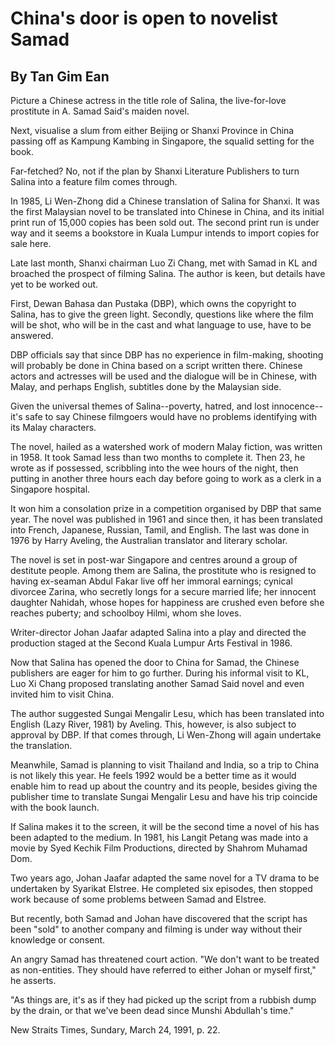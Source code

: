 # China's door is open to novelist Samad


## By Tan Gim Ean

Picture a Chinese actress in the title role of Salina, the live-for-love prostitute in A. Samad Said's maiden novel.

Next, visualise a slum from either Beijing or Shanxi Province in China passing off as Kampung Kambing in Singapore, the squalid setting for the book.

Far-fetched? No, not if the plan by Shanxi Literature Publishers to turn Salina into a feature film comes through.

In 1985, Li Wen-Zhong did a Chinese translation of Salina for Shanxi. It was the first Malaysian novel to be translated into Chinese in China, and its initial print run of 15,000 copies has been sold out. The second print run is under way and it seems a bookstore in Kuala Lumpur intends to import copies for sale here.

Late last month, Shanxi chairman Luo Zi Chang, met with Samad in KL and broached the prospect of filming Salina. The author is keen, but details have yet to be worked out.

First, Dewan Bahasa dan Pustaka (DBP), which owns the copyright to Salina, has to give the green light. Secondly, questions like where the film will be shot, who will be in the cast and what language to use, have to be answered.

DBP officials say that since DBP has no experience in film-making, shooting will probably be done in China based on a script written there. Chinese actors and actresses will be used and the dialogue will be in Chinese, with Malay, and perhaps English, subtitles done by the Malaysian side.

Given the universal themes of Salina--poverty, hatred, and lost innocence--it's safe to say Chinese filmgoers would have no problems identifying with its Malay characters.

The novel, hailed as a watershed work of modern Malay fiction, was written in 1958. It took Samad less than two months to complete it. Then 23, he wrote as if possessed, scribbling into the wee hours of the night, then putting in another three hours each day before going to work as a clerk in a Singapore hospital.

It won him a consolation prize in a competition organised by DBP that same year. The novel was published in 1961 and since then, it has been translated into French, Japanese, Russian, Tamil, and English. The last was done in 1976 by Harry Aveling, the Australian translator and literary scholar.

The novel is set in post-war Singapore and centres around a group of destitute people. Among them are Salina, the prostitute who is resigned to having ex-seaman Abdul Fakar live off her immoral earnings; cynical divorcee Zarina, who secretly longs for a secure married life; her innocent daughter Nahidah, whose hopes for happiness are crushed even before she reaches puberty; and schoolboy Hilmi, whom she loves.

Writer-director Johan Jaafar adapted Salina into a play and directed the production staged at the Second Kuala Lumpur Arts Festival in 1986.

Now that Salina has opened the door to China for Samad, the Chinese publishers are eager for him to go further. During his informal visit to KL, Luo Xi Chang proposed translating another Samad Said novel and even invited him to visit China.

The author suggested Sungai Mengalir Lesu, which has been translated into English (Lazy River, 1981) by Aveling. This, however, is also subject to approval by DBP. If that comes through, Li Wen-Zhong will again undertake the translation.

Meanwhile, Samad is planning to visit Thailand and India, so a trip to China is not likely this year. He feels 1992 would be a better time as it would enable him to read up about the country and its people, besides giving the publisher time to translate Sungai Mengalir Lesu and have his trip coincide with the book launch.

If Salina makes it to the screen, it will be the second time a novel of his has been adapted to the medium. In 1981, his Langit Petang was made into a movie by Syed Kechik Film Productions, directed by Shahrom Muhamad Dom.

Two years ago, Johan Jaafar adapted the same novel for a TV drama to be undertaken by Syarikat Elstree. He completed six episodes, then stopped work because of some problems between Samad and Elstree.

But recently, both Samad and Johan have discovered that the script has been "sold" to another company and filming is under way without their knowledge or consent.

An angry Samad has threatened court action. "We don't want to be treated as non-entities. They should have referred to either Johan or myself first," he asserts.

"As things are, it's as if they had picked up the script from a rubbish dump by the drain, or that we've been dead since Munshi Abdullah's time."

New Straits Times, Sundary, March 24, 1991, p. 22.
